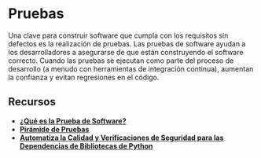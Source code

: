 # Pruebas

Una clave para construir software que cumpla con los requisitos sin defectos es la realización de pruebas. Las pruebas de software ayudan a los desarrolladores a asegurarse de que están construyendo el software correcto. Cuando las pruebas se ejecutan como parte del proceso de desarrollo (a menudo con herramientas de integración continua), aumentan la confianza y evitan regresiones en el código.

## Recursos

- **[¿Qué es la Prueba de Software?](https://www.guru99.com/software-testing-introduction-importance.html)**
- **[Pirámide de Pruebas](https://www.browserstack.com/guide/testing-pyramid-for-test-automation)**
- **[Automatiza la Calidad y Verificaciones de Seguridad para las Dependencias de Bibliotecas de Python](https://thenewstack.io/automate-quality-security-checks-for-python-library-dependencies/)**
